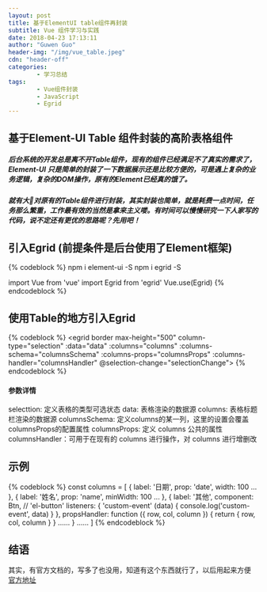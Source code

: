```yaml
---
layout: post
title: 基于ElementUI table组件再封装
subtitle: Vue 组件学习与实践
date: 2018-04-23 17:13:11
author: "Guwen Guo"
header-img: "/img/vue_table.jpeg"
cdn: "header-off"
categories:
        - 学习总结
tags:
        - Vue组件封装
        - JavaScript
        - Egrid
---
```


## 基于Element-UI Table 组件封装的高阶表格组件

##### 后台系统的开发总是离不开Table组件，现有的组件已经满足不了真实的需求了，Element-UI 只是简单的封装了一下数据展示还是比较方便的，可是遇上复杂的业务逻辑，复杂的DOM操作，原有的Element已经真的饿了。

##### 就有大🐂对原有的Table组件进行封装，其实封装也简单，就是耗费一点时间，任务那么繁重，工作最有效的当然是拿来主义喽。有时间可以慢慢研究一下人家写的代码，说不定还有更优的思路呢？先用吧！

## 引入Egrid (前提条件是后台使用了Element框架)

{% codeblock %}
npm i element-ui -S
npm i egrid -S

import Vue from 'vue'
import Egrid from 'egrid'
Vue.use(Egrid)
{% endcodeblock %}

## 使用Table的地方引入Egrid

{% codeblock %}
<egrid border
    max-height="500"
    column-type="selection"
    :data="data"
    :columns="columns"
    :columns-schema="columnsSchema"
    :columns-props="columnsProps"
    :columns-handler="columnsHandler"
    @selection-change="selectionChange">
</egrid>
{% endcodeblock %}

####  参数详情 
selecttion:     定义表格的类型可选状态
data:           表格渲染的数据源
columns:        表格标题栏渲染的数据源
columnsSchema:  定义columns的某一列，这里的设置会覆盖columnsProps的配置属性
columnsProps:   定义 columns 公共的属性
columnsHandler：可用于在现有的 columns 进行操作，对 columns 进行增删改

## 示例
{% codeblock %}
const columns = [
  {
    label: '日期',
    prop: 'date',
    width: 100
    ...
  },
  {
    label: '姓名',
    prop: 'name',
    minWidth: 100
    ...
  },
  {
    label: '其他',
    component: Btn, // 'el-button'
    listeners: {
      'custom-event' (data) {
        console.log('custom-event', data)
      }
    },
    propsHandler: function ({ row, col, column }) {
      return { row, col, column }
    }
    ......
  }
  ......
]
{% endcodeblock %}

## 结语
其实，有官方文档的，写多了也没用，知道有这个东西就行了，以后用起来方便 [官方地址](https://nlush.com/egrid/#/)